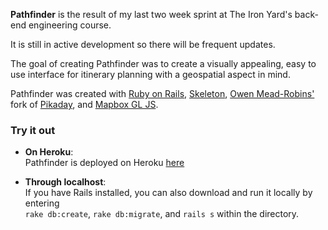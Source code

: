 **Pathfinder** is the result of my last two week sprint at The Iron Yard's back-end engineering course.    

It is still in active development so there will be frequent updates.          

The goal of creating Pathfinder was to create a visually appealing, easy to use interface for itinerary planning with a geospatial aspect in mind.    

Pathfinder was created with [Ruby on Rails](https://github.com/rails/rails), [Skeleton](http://getskeleton.com/), [Owen Mead-Robins'](https://github.com/owenmead) fork of [Pikaday](https://github.com/owenmead/Pikaday), and [Mapbox GL JS](https://www.mapbox.com/mapbox-gl-js/api/).


### Try it out

* **On Heroku**:    
   Pathfinder is deployed on Heroku [here](https://fierce-everglades-36360.herokuapp.com/)

* **Through localhost**:    
   If you have Rails installed, you can also download and run it locally by entering    
   `rake db:create`, `rake db:migrate`, and `rails s` within the directory.

